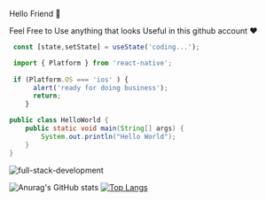 Hello Friend 🙂



  Feel Free to Use anything that looks Useful in this github account ❤️


```js
 const [state,setState] = useState('coding...');
```

```js
 import { Platform } from 'react-native';
 
 if (Platform.OS === 'ios' ) {
      alert('ready for doing business');
      return;
    }
```

```java
public class HelloWorld {
    public static void main(String[] args) {
        System.out.println("Hello World");
    }
}
```

![full-stack-development](https://user-images.githubusercontent.com/77829205/124051039-9ab94900-da13-11eb-9654-1d79bf3cfe37.gif)


![Anurag's GitHub stats](https://github-readme-stats.vercel.app/api?username=karimbaggari&show_icons=true&theme=radical)
[![Top Langs](https://github-readme-stats.vercel.app/api/top-langs/?username=karimbaggari&layout=compact)](https://github.com/anuraghazra/github-readme-stats)



  
